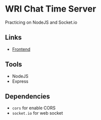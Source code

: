 # WRI Chat Time Server
Practicing on NodeJS and Socket.io 

## Links
- [Frontend](https://github.com/webroyit/yc93ns-WRIChatTime)

## Tools
- NodeJS
- Express

## Dependencies
- `cors` for enable CORS
- `socket.io` for web socket